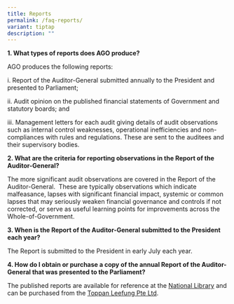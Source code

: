 ```yaml
---
title: Reports
permalink: /faq-reports/
variant: tiptap
description: ""
---
```

<p><strong>1. What types of reports does AGO produce?</strong></p><p>AGO produces the following reports:</p><p>i. Report of the Auditor-General submitted annually to the President and presented to Parliament;</p><p>ii. Audit opinion on the published financial statements of Government and statutory boards; and</p><p>iii. Management letters for each audit giving details of audit observations such as internal control weaknesses, operational inefficiencies and non-compliances with rules and regulations. These are sent to the auditees and their supervisory bodies.</p><p><strong>2. What are the criteria for reporting observations in the Report of the Auditor-General?</strong></p><p>The more significant audit observations are covered in the Report of the Auditor-General.&nbsp; These are typically observations which indicate malfeasance, lapses with significant financial impact, systemic or common lapses that may seriously weaken financial governance and controls if not corrected, or serve as useful learning points for improvements across the Whole-of-Government.</p><p><strong>3. When is the Report of the Auditor-General submitted to the President each year?</strong></p><p>The Report is submitted to the President in early July each year.</p><p><strong>4. How do I obtain or purchase a copy of the annual Report of the Auditor-General that was presented to the Parliament?</strong></p><p>The published reports are available for reference at the&nbsp;<a href="http://www.nlb.gov.sg/" rel="noopener noreferrer nofollow" target="_blank">National Library</a>&nbsp;and can be purchased from the&nbsp;<a href="http://www2.toppanleefung.com/webshop/" rel="noopener noreferrer nofollow" target="_blank">Toppan Leefung Pte Ltd</a>.</p>